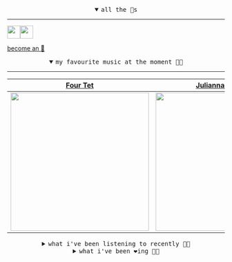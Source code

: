 <details open>

<summary align="center"><samp>all the 🥚s</samp></summary>
<hr />

<a href="https://github.com/pvinis"><img src="https://avatars0.githubusercontent.com/u/100233?s=90&v=4" width="30" height="30" /><a href="https://github.com/bitttttten"><img src="https://avatars2.githubusercontent.com/u/19930241?s=90&u=2aef7cbf4a59d361894145c97676391ec46fea4d&v=4" width="30" height="30" />

<samp><a href="https://github.com/bitttttten/bitttttten/stargazers">become an 🥚</a></samp>

</details>

<details open>

<summary align="center"><samp>my favourite music at the moment 🎵🎶</samp></summary>
<hr />

<!-- toc -->

| [Four Tet](https://open.spotify.com/artist/7Eu1txygG6nJttLHbZdQOh)                                                                                               | [Julianna Barwick](https://open.spotify.com/artist/0HWfFWL4vVrbaBQqxVCwCi)                                                                                       | [Phoebe Bridgers](https://open.spotify.com/artist/1r1uxoy19fzMxunt3ONAkG)                                                                                        | [Alabaster DePlume](https://open.spotify.com/artist/3LfKt6bEMIfFIEryeai8Mm)                                                                                      |
| ---------------------------------------------------------------------------------------------------------------------------------------------------------------- | ---------------------------------------------------------------------------------------------------------------------------------------------------------------- | ---------------------------------------------------------------------------------------------------------------------------------------------------------------- | ---------------------------------------------------------------------------------------------------------------------------------------------------------------- |
| [<img src="https://i.scdn.co/image/f96458025a0640bf1d3c8f764a42ec21d4db1eae" width="320" height="auto">](https://open.spotify.com/artist/7Eu1txygG6nJttLHbZdQOh) | [<img src="https://i.scdn.co/image/832c1d817b3ab1e847d78fe290ab1d7184fc1f70" width="320" height="auto">](https://open.spotify.com/artist/0HWfFWL4vVrbaBQqxVCwCi) | [<img src="https://i.scdn.co/image/1c90d650ee787a51e18e475584b595c9234eac48" width="320" height="auto">](https://open.spotify.com/artist/1r1uxoy19fzMxunt3ONAkG) | [<img src="https://i.scdn.co/image/8dcd7c992f677beb7e1e6140537a0c6fcf82f57f" width="320" height="auto">](https://open.spotify.com/artist/3LfKt6bEMIfFIEryeai8Mm) |

<!-- tocstop -->

</details>

<details>

<summary align="center"><samp>what i've been listening to recently 🎵🎶</samp></summary>
<hr />

<!-- toc -->

| [Fright Night (Nevermore)<br />Ariel Pink](https://open.spotify.com/track/6D4vefsTMRvwrlQdXnxwLP)                                                               | [What’s The Goodside?<br />Avey Tare](https://open.spotify.com/track/3JuJ79XWh5vZkA3zserZSW)                                                                    | [Celbrity<br />AUSTYN GILLETTE](https://open.spotify.com/track/6rVpG2KLVMyHLUXQNMuqtp)                                                                          | [I Hope<br />Alabaster DePlume](https://open.spotify.com/track/28BrzasEo1eXlEumICc4FO)                                                                          |
| --------------------------------------------------------------------------------------------------------------------------------------------------------------- | --------------------------------------------------------------------------------------------------------------------------------------------------------------- | --------------------------------------------------------------------------------------------------------------------------------------------------------------- | --------------------------------------------------------------------------------------------------------------------------------------------------------------- |
| [<img src="https://i.scdn.co/image/589776446251a4aa7469d257152216141cb98610" width="320" height="auto">](https://open.spotify.com/track/6D4vefsTMRvwrlQdXnxwLP) | [<img src="https://i.scdn.co/image/2a81fe533c6b4810e4d8309efe55db9baf106034" width="320" height="auto">](https://open.spotify.com/track/3JuJ79XWh5vZkA3zserZSW) | [<img src="https://i.scdn.co/image/49d5b69865c82ff1d9d4ff13aebd0691f5aa1594" width="320" height="auto">](https://open.spotify.com/track/6rVpG2KLVMyHLUXQNMuqtp) | [<img src="https://i.scdn.co/image/8dcd7c992f677beb7e1e6140537a0c6fcf82f57f" width="320" height="auto">](https://open.spotify.com/track/28BrzasEo1eXlEumICc4FO) |

<!-- tocstop -->

</details>

<details>

<summary align="center"><samp>what i've been ❤️ing 🎵🎶</samp></summary>
<hr />

<!-- toc -->

| [Is It Enough<br />Alabaster DePlume](https://open.spotify.com/album/4sRXcwlHnu8pW4SFoYGsB0)                                                                    | [School<br />Four Tet](https://open.spotify.com/album/5gIa8hTQGPwVeNYjDwrraZ)                                                                                   | [Elephant<br />Loke Rahbek, Frederik Valentin](https://open.spotify.com/album/5dcLbUaWSJPcYykHbhEIBs)                                                           | [Touch and Vision<br />Loke Rahbek, Frederik Valentin](https://open.spotify.com/album/5dcLbUaWSJPcYykHbhEIBs)                                                   |
| --------------------------------------------------------------------------------------------------------------------------------------------------------------- | --------------------------------------------------------------------------------------------------------------------------------------------------------------- | --------------------------------------------------------------------------------------------------------------------------------------------------------------- | --------------------------------------------------------------------------------------------------------------------------------------------------------------- |
| [<img src="https://i.scdn.co/image/ab67616d0000b27379c3a161842db6569a7c4c7f" width="320" height="auto">](https://open.spotify.com/album/4sRXcwlHnu8pW4SFoYGsB0) | [<img src="https://i.scdn.co/image/ab67616d0000b273210e19d835bb0af6620256cf" width="320" height="auto">](https://open.spotify.com/album/5gIa8hTQGPwVeNYjDwrraZ) | [<img src="https://i.scdn.co/image/ab67616d0000b273a855054fa4cf5c6e34156132" width="320" height="auto">](https://open.spotify.com/album/5dcLbUaWSJPcYykHbhEIBs) | [<img src="https://i.scdn.co/image/ab67616d0000b273a855054fa4cf5c6e34156132" width="320" height="auto">](https://open.spotify.com/album/5dcLbUaWSJPcYykHbhEIBs) |

<!-- tocstop -->

</details>
